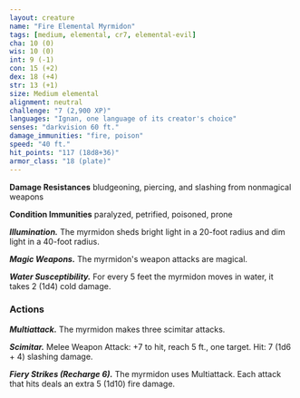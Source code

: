 ```yaml
---
layout: creature
name: "Fire Elemental Myrmidon"
tags: [medium, elemental, cr7, elemental-evil]
cha: 10 (0)
wis: 10 (0)
int: 9 (-1)
con: 15 (+2)
dex: 18 (+4)
str: 13 (+1)
size: Medium elemental
alignment: neutral
challenge: "7 (2,900 XP)"
languages: "Ignan, one language of its creator's choice"
senses: "darkvision 60 ft."
damage_immunities: "fire, poison"
speed: "40 ft."
hit_points: "117 (18d8+36)"
armor_class: "18 (plate)"
---
```


**Damage Resistances** bludgeoning, piercing, and slashing from nonmagical weapons

**Condition Immunities** paralyzed, petrified, poisoned, prone

***Illumination.*** The myrmidon sheds bright light in a 20-foot radius and dim light in a 40-foot radius.

***Magic Weapons.*** The myrmidon's weapon attacks are magical.

***Water Susceptibility.*** For every 5 feet the myrmidon moves in water, it takes 2 (1d4) cold damage.

### Actions

***Multiattack.*** The myrmidon makes three scimitar attacks.

***Scimitar.*** Melee Weapon Attack: +7 to hit, reach 5 ft., one target. Hit: 7 (1d6 + 4) slashing damage.

***Fiery Strikes (Recharge 6).*** The myrmidon uses Multiattack. Each attack that hits deals an extra 5 (1d10) fire damage.
